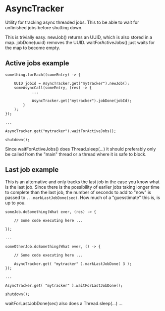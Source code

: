 # AsyncTracker

Utility for tracking async threaded jobs. This to be able to wait for unfinished jobs before shutting down.

This is trivially easy. newJob() returns an UUID, which is also stored in a map. jobDone(uuid) removes the UUID.
waitForActiveJobs() just waits for the map to become empty.

## Active jobs example

    something.forEach((someEntry) -> {

        UUID jobId = AsyncTracker.get("mytracker").newJob();
        someAsyncCall(someEntry, (res) -> {
                ...

                AsyncTracker.get("mytracker").jobDone(jobId);
            }
        );
    });

    ...

    AsyncTracker.get("mytracker").waitForActiveJobs();

    shutdown();

Since waitForActiveJobs() does Thread.sleep(...) it should preferably only be called from the "main" thread or a thread where it is safe to block.

## Last job example

This is an alternative and only tracks the last job in the case you know what is the last job. Since there is the possibility of earlier jobs taking longer time to complete than the last job, the number of seconds to add to "now" is passed to `...markLastJobDone(sec)`. How much of a "guesstimate" this is, is up to you.

    someJob.doSomething(What ever, (res) -> {

        // Some code executing here ...

    });

    ...

    someOtherJob.doSomething(What ever, () -> {

        // Some code executing here ...

        AsyncTracker.get( "mytracker" ).markLastJobDone( 3 );
    });

    ...

    AsyncTracker.get( "mytracker" ).waitForLastJobDone();

    shutdown();

waitForLastJobDone(sec) also does a Thread.sleep(...) ...